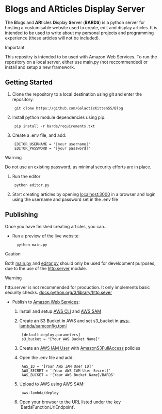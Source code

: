 # Blogs and ARticles Display Server 

The **B**logs and **AR**ticles **D**isplay **S**erver (**BARDS**) is a python server for hosting a customisable website used to create, edit and display articles. It is intended to be used to write about my personal projects and programming experience (these articles will not be included).


> [!IMPORTANT]
> This repositry is intended to be used with Amazon Web Services. To run the repository on a local server, either use main.py (not reccommended) or install and setup a new framework.

## Getting Started

1. Clone the repository to a local destination using git and enter the repository.

		git clone https://github.com/GalacticKittenSS/Blog

1. Install python module dependencies using pip.

		pip install -r bards/requirements.txt

1. Create a .env file, and add: 

		EDITOR_USERNAME = '[your username]'
		EDITOR_PASSWORD = '[your password]'

> [!WARNING]
> Do not use an existing password, as minimal security efforts are in place.


1. Run the editor

		python editor.py

1. Start creating articles by opening [localhost:3000](http://localhost:3000) in a browser and login using the username and password set in the .env file

## Publishing
Once you have finished creating articles, you can...

- Run a preview of the live website:

		python main.py

> [!CAUTION]
> Both [main.py](main.py) and [editor.py](editor.py) should only be used for development purposes, due to the use of the [http.server](https://docs.python.org/3/library/http.server.html) module.

> [!WARNING]
> http.server is not recommended for production. It only implements basic security checks. [docs.python.org/3/library/http.sever](https://docs.python.org/3/library/http.server.html)

- Publish to [Amazon Web Services](https://aws.amazon.com):

	1. Install and setup [AWS CLI](https://docs.aws.amazon.com/cli/latest/userguide/getting-started-install.html) and [AWS SAM](https://docs.aws.amazon.com/serverless-application-model/latest/developerguide/serverless-getting-started.html)

	1. Create an S3 Bucket in AWS and set s3_bucket in [aws-lambda/samconfig.toml](aws-lambda/samconfig.toml)
				
			[default.deploy.parameters]
			s3_bucket = "[Your AWS Bucket Name]"

	1. Create an [AWS IAM User](https://us-east-1.console.aws.amazon.com/iam/home#/users) with [AmazonS3FullAccess](https://us-east-1.console.aws.amazon.com/iam/home#/policies/details/arn%3Aaws%3Aiam%3A%3Aaws%3Apolicy%2FAmazonS3FullAccess?section=permissions) policies

	1. Open the .env file and add:

			AWS_ID = '[Your AWS IAM User ID]'
			AWS_SECRET = '[Your AWS IAM User Secret]'
			AWS_BUCKET = '[Your AWS Bucket Name]/BARDS'
	
	1. Upload to AWS using AWS SAM:

			aws-lambda/deploy

	1. Open your browser to the URL listed under the key 'BardsFunctionUrlEndpoint'.


